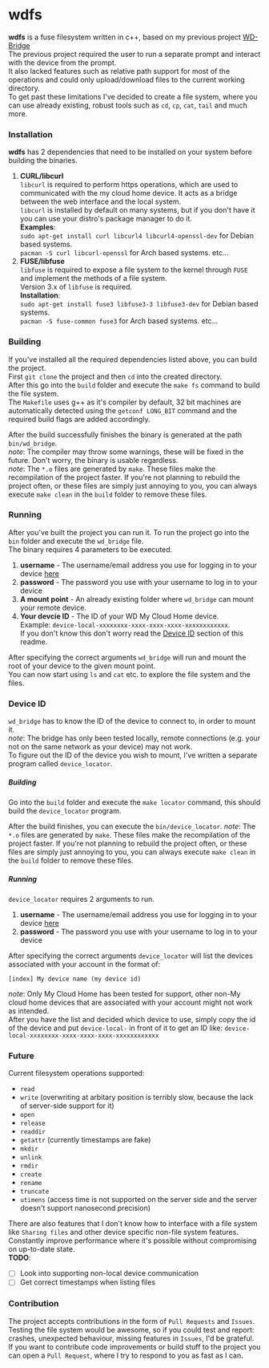 # wdfs
**wdfs** is a fuse filesystem written in c++, based on my previous project [WD-Bridge](https://github.com/sbencoding/WD-Bridge)  
The previous project required the user to run a separate prompt and interact with the device from the prompt.  
It also lacked features such as relative path support for most of the operations and could only upload/download files to the current working directory.  
To get past these limitations I've decided to create a file system, where you can use already existing, robust tools such as `cd`, `cp`, `cat`, `tail` and much more.  

### Installation
**wdfs** has 2 dependencies that need to be installed on your system before building the binaries.  
1. **CURL/libcurl**  
`libcurl` is required to perform https operations, which are used to communicated with the my cloud home device.
It acts as a bridge between the web interface and the local system.  
`libcurl` is installed by default on many systems, but if you don't have it you can use your distro's package manager to do it.  
**Examples**:  
`sudo apt-get install curl libcurl4 libcurl4-openssl-dev` for Debian based systems.  
`pacman -S curl libcurl-openssl` for Arch based systems. etc...  
2. **FUSE/libfuse**  
`libfuse` is required to expose a file system to the kernel through `FUSE` and implement the methods of a file system.  
Version 3.x of `libfuse` is required.  
**Installation**:  
`sudo apt-get install fuse3 libfuse3-3 libfuse3-dev` for Debian based systems.  
`pacman -S fuse-common fuse3` for Arch based systems. etc...  

### Building
If you've installed all the required dependencies listed above, you can build the project.  
First `git clone` the project and then `cd` into the created directory.  
After this go into the `build` folder and execute the `make fs` command to build the file system.  
The `Makefile` uses g++ as it's compiler by default, 32 bit machines are automatically detected using the `getconf LONG_BIT` command and the required build flags are added accordingly.  

After the build successfully finishes the binary is generated at the path `bin/wd_bridge`.  
*note*: The compiler may throw some warnings, these will be fixed in the future. Don't worry, the binary is usable regardless.  
*note*: The `*.o` files are generated by `make`. These files make the recompilation of the project faster. If you're not planning to rebuild the project often, or these files are simply just annoying to you, you can always execute `make clean` in the `build` folder to remove these files.  

### Running
After you've built the project you can run it. To run the project go into the `bin` folder and execute the `wd_bridge` file.  
The binary requires 4 parameters to be executed.  
1. **username** - The username/email address you use for logging in to your device [here](https://home.mycloud.com/#)
2. **password** - The password you use with your username to log in to your device
3. **A mount point** - An already existing folder where `wd_bridge` can mount your remote device.
4. **Your devcie ID** - The ID of your WD My Cloud Home device.  
Example: `device-local-xxxxxxxx-xxxx-xxxx-xxxx-xxxxxxxxxxxx`.  
If you don't know this don't worry read the [Device ID](#Device-ID) section of this readme.  

After specifying the correct arguments `wd_bridge` will run and mount the root of your device to the given mount point.  
You can now start using `ls` and `cat` etc. to explore the file system and the files.  

### Device ID
`wd_bridge` has to know the ID of the device to connect to, in order to mount it.  
*note*: The bridge has only been tested locally, remote connections (e.g. your not on the same network as your device) may not work.  
To figure out the ID of the device you wish to mount, I've written a separate program called `device_locator`.  
##### Building
Go into the `build` folder and execute the `make locator` command, this should build the `device_locator` program.  

After the build finishes, you can execute the `bin/device_locator`.
*note*: The `*.o` files are generated by `make`. These files make the recompilation of the project faster. If you're not planning to rebuild the project often, or these files are simply just annoying to you, you can always execute `make clean` in the `build` folder to remove these files.  
##### Running
`device_locator` requires 2 arguments to run.  
1. **username** - The username/email address you use for logging in to your device [here](https://home.mycloud.com/#)
2. **password** - The password you use with your username to log in to your device

After specifying the correct arguments `device_locator` will list the devices associated with your account in the format of:  
```
[index] My device name (my device id)
```
*note*: Only My Cloud Home has been tested for support, other non-My cloud home devices that are associated with your account might not work as intended.  
After you have the list and decided which device to use, simply copy the id of the device and put `device-local-` in front of it to get an ID like: `device-local-xxxxxxxx-xxxx-xxxx-xxxx-xxxxxxxxxxxx`  

### Future
Current filesystem operations supported:
 * `read`
 * `write` (overwriting at arbitary position is terribly slow, because the lack of server-side support for it)
 * `open`
 * `release`
 * `readdir`
 * `getattr` (currently timestamps are fake)
 * `mkdir`
 * `unlink`
 * `rmdir`
 * `create`
 * `rename`
 * `truncate`
 * `utimens` (access time is not supported on the server side and the server doesn't support nanosecond precision)

There are also features that I don't know how to interface with a file system like `Sharing files` and other device specific non-file system features.  
Constantly improve performance where it's possible without compromising on up-to-date state.  
**TODO**:
- [ ] Look into supporting non-local device communication
- [ ] Get correct timestamps when listing files

### Contribution
The project accepts contributions in the form of `Pull Requests` and `Issues`.  
Testing the file system would be awesome, so if you could test and report: crashes, unexpected behaviour, missing features in `Issues`, I'd be grateful.  
If you want to contribute code improvements or build stuff to the project you can open a `Pull Request`, where I try to respond to you as fast as I can.  

